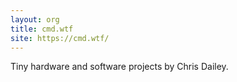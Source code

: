 ```yaml
---
layout: org
title: cmd.wtf
site: https://cmd.wtf/
---
```

Tiny hardware and software projects by Chris Dailey.
